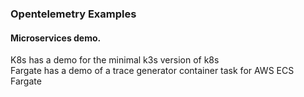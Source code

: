 ### Opentelemetry Examples

#### Microservices demo. 
K8s has a demo for the minimal k3s version of k8s  
Fargate has a demo of a trace generator container task for AWS ECS Fargate
